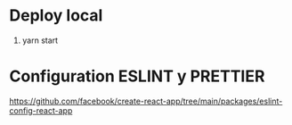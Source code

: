 # Deploy local

1. yarn start

# Configuration ESLINT y PRETTIER

https://github.com/facebook/create-react-app/tree/main/packages/eslint-config-react-app

